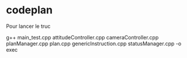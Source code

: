 # codeplan

Pour lancer le truc 

g++ main_test.cpp attitudeController.cpp cameraController.cpp planManager.cpp plan.cpp genericInstruction.cpp statusManager.cpp -o exec

